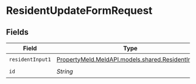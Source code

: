 # ResidentUpdateFormRequest


## Fields

| Field                                                                                      | Type                                                                                       | Required                                                                                   | Description                                                                                |
| ------------------------------------------------------------------------------------------ | ------------------------------------------------------------------------------------------ | ------------------------------------------------------------------------------------------ | ------------------------------------------------------------------------------------------ |
| `residentInput1`                                                                           | [PropertyMeld.MeldAPI.models.shared.ResidentInput1](../../models/shared/ResidentInput1.md) | :heavy_check_mark:                                                                         | N/A                                                                                        |
| `id`                                                                                       | *String*                                                                                   | :heavy_check_mark:                                                                         | N/A                                                                                        |